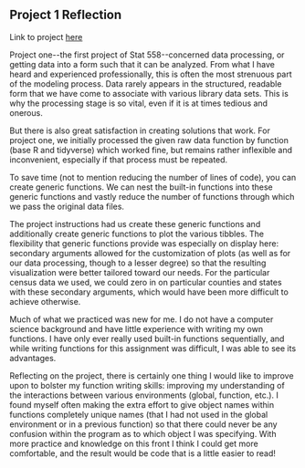 ## Project 1 Reflection

Link to project [here](https://mcartron10.github.io/Stat558_Project1_CartronMatthieu.html)

Project one--the first project of Stat 558--concerned data processing, or getting data into a form such that it can be analyzed. From what I have heard and experienced professionally, this is often the most strenuous part of the modeling process. Data rarely appears in the structured, readable form that we have come to associate with various library data sets. This is why the processing stage is so vital, even if it is at times tedious and onerous. 

But there is also great satisfaction in creating solutions that work. For project one, we initially processed the given raw data function by function (base R and tidyverse) which worked fine, but remains rather inflexible and inconvenient, especially if that process must be repeated. 

To save time (not to mention reducing the number of lines of code), you can create generic functions. We can nest the built-in functions into these generic functions and vastly reduce the number of functions through which we pass the original data files. 

The project instructions had us create these generic functions and additionally create generic functions to plot the various tibbles. The flexibility that generic functions provide was especially on display here: secondary arguments allowed for the customization of plots (as well as for our data processing, though to a lesser degree) so that the resulting visualization were better tailored toward our needs. For the particular census data we used, we could zero in on particular counties and states with these secondary arguments, which would have been more difficult to achieve otherwise.

Much of what we practiced was new for me. I do not have a computer science background and have little experience with writing my own functions. I have only ever really used built-in functions sequentially, and while writing functions for this assignment was difficult, I was able to see its advantages. 

Reflecting on the project, there is certainly one thing I would like to improve upon to bolster my function writing skills: improving my understanding of the interactions between various environments (global, function, etc.). I found myself often making the extra effort to give object names within functions completely unique names (that I had not used in the global environment or in a previous function) so that there could never be any confusion within the program as to which object I was specifying. With more practice and knowledge on this front I think I could get more comfortable, and the result would be code that is a little easier to read! 
